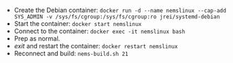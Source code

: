   - Create the Debian container: `docker run -d --name nemslinux --cap-add SYS_ADMIN -v /sys/fs/cgroup:/sys/fs/cgroup:ro jrei/systemd-debian`
  - Start the container: `docker start nemslinux`
  - Connect to the container: `docker exec -it nemslinux bash`
  - Prep as normal.
  - *exit* and restart the container: `docker restart nemslinux`
  - Reconnect and build: `nems-build.sh 21`
